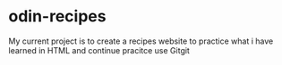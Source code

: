 # odin-recipes

My current project is to create a recipes website to practice what i have learned in HTML and continue pracitce use Gitgit